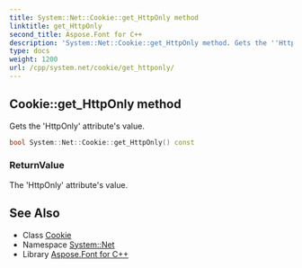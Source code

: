 ```yaml
---
title: System::Net::Cookie::get_HttpOnly method
linktitle: get_HttpOnly
second_title: Aspose.Font for C++
description: 'System::Net::Cookie::get_HttpOnly method. Gets the ''HttpOnly'' attribute''s value in C++.'
type: docs
weight: 1200
url: /cpp/system.net/cookie/get_httponly/
---
```

## Cookie::get_HttpOnly method


Gets the 'HttpOnly' attribute's value.

```cpp
bool System::Net::Cookie::get_HttpOnly() const
```


### ReturnValue

The 'HttpOnly' attribute's value.

## See Also

* Class [Cookie](../)
* Namespace [System::Net](../../)
* Library [Aspose.Font for C++](../../../)
